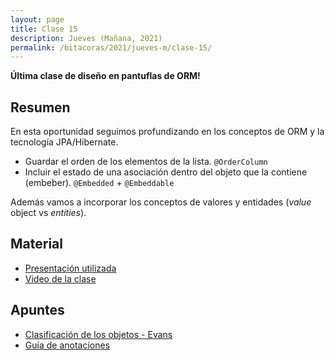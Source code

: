 ```yaml
---
layout: page
title: Clase 15
description: Jueves (Mañana, 2021)
permalink: /bitacoras/2021/jueves-m/clase-15/
---
```


**Última clase de diseño en pantuflas de ORM!**

## Resumen

En esta oportunidad seguimos profundizando en los conceptos de ORM y la tecnología JPA/Hibernate. 
* Guardar el orden de los elementos de la lista. `@OrderColumn`
* Incluir el estado de una asociación dentro del objeto que la contiene (embeber). `@Embedded` + `@Embeddable`

Además vamos a incorporar los conceptos de valores y entidades (_value_ object vs _entities_).

## Material

- [Presentación utilizada](https://docs.google.com/presentation/d/1u0G9EE90VChYLyWPCA1dBxHVQBQ8Jc343x1wbe4Fp2s/edit)
- [Video de la clase](https://youtu.be/FDDxBdwd0ag)

## Apuntes

- [Clasificación de los objetos - Evans](https://martinfowler.com/bliki/EvansClassification.html)
- [Guía de anotaciones](https://docs.google.com/document/d/1jWtehhVCFYECKvpdcCxnEgWZFCv2fR2WPyUJSoiX3II/edit#heading=h.r09lefmcufkn)
